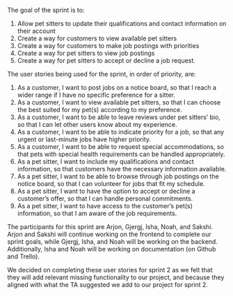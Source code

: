 The goal of the sprint is to:

1. Allow pet sitters to update their qualifications and contact information on their account
2. Create a way for customers to view available pet sitters
3. Create a way for customers to make job postings with priorities
4. Create a way for pet sitters to view job postings
6. Create a way for pet sitters to accept or decline a job request.


The user stories being used for the sprint, in order of priority, are:

1. As a customer, I want to post jobs on a notice board, so that I reach a wider range if I have no specific preference for a sitter.
2. As a customer, I want to view available pet sitters, so that I can choose the best suited for my pet(s) according to my preference.
3. As a customer, I want to be able to leave reviews under pet sitters’ bio, so that I can let other users know about my experience.
4. As a customer, I want to be able to indicate priority for a job, so that any urgent or last-minute jobs have higher priority.
5. As a customer, I want to be able to request special accommodations, so that pets with special health requirements can be handled appropriately.
6. As a pet sitter, I want to include my qualifications and contact information, so that customers have the necessary information available.
7. As a pet sitter, I want to be able to browse through job postings on the notice board, so that I can volunteer for jobs that fit my schedule.
8. As a pet sitter, I want to have the option to accept or decline a customer’s offer, so that I can handle personal commitments.
9. As a pet sitter, I want to have access to the customer’s pet(s) information, so that I am aware of the job requirements.

The participants for this sprint are Arjon, Gjergj, Isha, Noah, and Sakshi. 
Arjon and Sakshi will continue working on the frontend to complete our sprint goals, while Gjergj, Isha, and Noah will be working on the backend.
Additionally, Isha and Noah will be working on documentation (on Github and Trello).

We decided on completing these user stories for sprint 2 as we felt that they will add relevant missing functionality to our project, and because they aligned with
what the TA suggested we add to our project for sprint 2.
